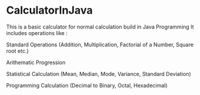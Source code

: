 # CalculatorInJava
This is a basic calculator for normal calculation build in Java Programming
It includes operations like :

Standard Operations (Addition, Multiplication, Factorial of a Number, Square root etc.)

Arithematic Progression

Statistical Calculation (Mean, Median, Mode, Variance, Standard Deviation)

Programming Calculation (Decimal to Binary, Octal, Hexadecimal)
